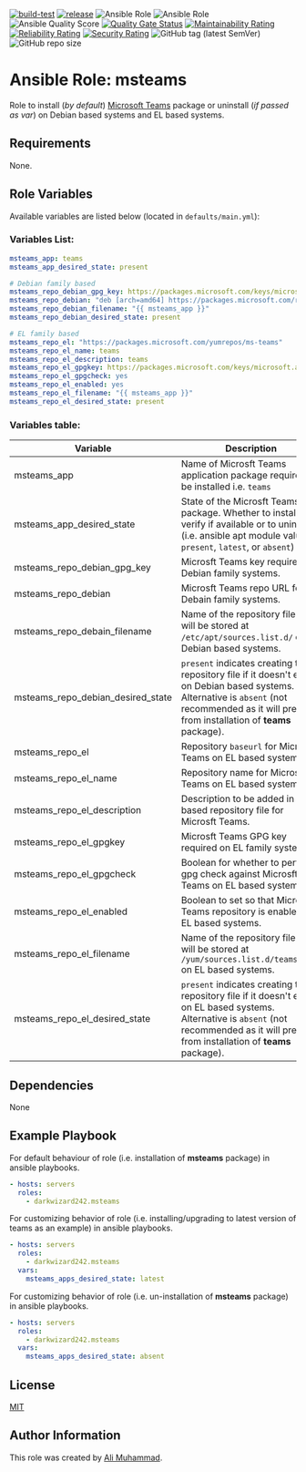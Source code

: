 [![build-test](https://github.com/darkwizard242/ansible-role-msteams/workflows/build-and-test/badge.svg?branch=master)](https://github.com/darkwizard242/ansible-role-msteams/actions?query=workflow%3Abuild-and-test) [![release](https://github.com/darkwizard242/ansible-role-msteams/workflows/release/badge.svg)](https://github.com/darkwizard242/ansible-role-msteams/actions?query=workflow%3Arelease) ![Ansible Role](https://img.shields.io/ansible/role/56469?color=dark%20green%20) ![Ansible Role](https://img.shields.io/ansible/role/d/56469?label=role%20downloads) ![Ansible Quality Score](https://img.shields.io/ansible/quality/56469?label=ansible%20quality%20score) [![Quality Gate Status](https://sonarcloud.io/api/project_badges/measure?project=ansible-role-msteams&metric=alert_status)](https://sonarcloud.io/dashboard?id=ansible-role-msteams) [![Maintainability Rating](https://sonarcloud.io/api/project_badges/measure?project=ansible-role-msteams&metric=sqale_rating)](https://sonarcloud.io/dashboard?id=ansible-role-msteams) [![Reliability Rating](https://sonarcloud.io/api/project_badges/measure?project=ansible-role-msteams&metric=reliability_rating)](https://sonarcloud.io/dashboard?id=ansible-role-msteams) [![Security Rating](https://sonarcloud.io/api/project_badges/measure?project=ansible-role-msteams&metric=security_rating)](https://sonarcloud.io/dashboard?id=ansible-role-msteams) ![GitHub tag (latest SemVer)](https://img.shields.io/github/tag/darkwizard242/ansible-role-msteams?label=release) ![GitHub repo size](https://img.shields.io/github/repo-size/darkwizard242/ansible-role-msteams?color=orange&style=flat-square)

# Ansible Role: msteams

Role to install (_by default_) [Microsoft Teams](https://docs.microsoft.com/en-us/microsoftteams/teams-overview) package or uninstall (_if passed as var_) on Debian based systems and EL based systems.

## Requirements

None.

## Role Variables

Available variables are listed below (located in `defaults/main.yml`):

### Variables List:

```yaml
msteams_app: teams
msteams_app_desired_state: present

# Debian family based
msteams_repo_debian_gpg_key: https://packages.microsoft.com/keys/microsoft.asc
msteams_repo_debian: "deb [arch=amd64] https://packages.microsoft.com/repos/ms-teams stable main"
msteams_repo_debian_filename: "{{ msteams_app }}"
msteams_repo_debian_desired_state: present

# EL family based
msteams_repo_el: "https://packages.microsoft.com/yumrepos/ms-teams"
msteams_repo_el_name: teams
msteams_repo_el_description: teams
msteams_repo_el_gpgkey: https://packages.microsoft.com/keys/microsoft.asc
msteams_repo_el_gpgcheck: yes
msteams_repo_el_enabled: yes
msteams_repo_el_filename: "{{ msteams_app }}"
msteams_repo_el_desired_state: present
```

### Variables table:

Variable                          | Description
--------------------------------- | --------------------------------------------------------------------------------------------------------------------------------------------------------------------------------------------------
msteams_app                       | Name of Microsft Teams application package require to be installed i.e. `teams`
msteams_app_desired_state         | State of the Microsft Teams package. Whether to install, verify if available or to uninstall (i.e. ansible apt module values: `present`, `latest`, or `absent`)
msteams_repo_debian_gpg_key       | Microsft Teams key required on Debian family systems.
msteams_repo_debian               | Microsft Teams repo URL for Debain family systems.
msteams_repo_debain_filename      | Name of the repository file that will be stored at `/etc/apt/sources.list.d/` on Debian based systems.
msteams_repo_debian_desired_state | `present` indicates creating the repository file if it doesn't exist on Debian based systems. Alternative is `absent` (not recommended as it will prevent from installation of **teams** package).
msteams_repo_el                   | Repository `baseurl` for Microsft Teams on EL based systems.
msteams_repo_el_name              | Repository name for Microsft Teams on EL based systems.
msteams_repo_el_description       | Description to be added in EL based repository file for Microsft Teams.
msteams_repo_el_gpgkey            | Microsft Teams GPG key required on EL family systems
msteams_repo_el_gpgcheck          | Boolean for whether to perform gpg check against Microsft Teams on EL based systems.
msteams_repo_el_enabled           | Boolean to set so that Microsft Teams repository is enabled on EL based systems.
msteams_repo_el_filename          | Name of the repository file that will be stored at `/yum/sources.list.d/teams.repo` on EL based systems.
msteams_repo_el_desired_state     | `present` indicates creating the repository file if it doesn't exist on EL based systems. Alternative is `absent` (not recommended as it will prevent from installation of **teams** package).

## Dependencies

None

## Example Playbook

For default behaviour of role (i.e. installation of **msteams** package) in ansible playbooks.

```yaml
- hosts: servers
  roles:
    - darkwizard242.msteams
```

For customizing behavior of role (i.e. installing/upgrading to latest version of teams as an example) in ansible playbooks.

```yaml
- hosts: servers
  roles:
    - darkwizard242.msteams
  vars:
    msteams_apps_desired_state: latest
```

For customizing behavior of role (i.e. un-installation of **msteams** package) in ansible playbooks.

```yaml
- hosts: servers
  roles:
    - darkwizard242.msteams
  vars:
    msteams_apps_desired_state: absent
```

## License

[MIT](https://github.com/darkwizard242/ansible-role-msteams/blob/master/LICENSE)

## Author Information

This role was created by [Ali Muhammad](https://www.alimuhammad.dev/).

